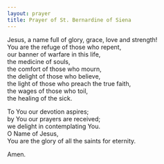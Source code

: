 ```yaml
---
layout: prayer
title: Prayer of St. Bernardine of Siena
---
```

Jesus, a name full of glory, grace, love and strength!  
You are the refuge of those who repent,  
our banner of warfare in this life,  
the medicine of souls,  
the comfort of those who mourn,  
the delight of those who believe,  
the light of those who preach the true faith,  
the wages of those who toil,  
the healing of the sick.

To You our devotion aspires;  
by You our prayers are received;  
we delight in contemplating You.  
O Name of Jesus,  
You are the glory of all the saints for eternity.

Amen.